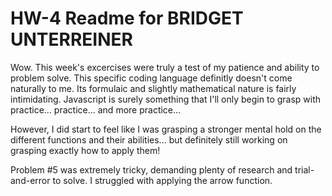 # HW-4 Readme for BRIDGET UNTERREINER

Wow. This week's excercises were truly a test of my patience and ability to problem solve. This specific coding language definitly doesn't come naturally to me. Its formulaic and slightly mathematical nature is fairly intimidating. Javascript is surely something that I'll only begin to grasp with practice... practice... and more practice...

However, I did start to feel like I was grasping a stronger mental hold on the different functions and their abilities... but definitely still working on grasping exactly how to apply them! 

Problem #5 was extremely tricky, demanding plenty of research and trial-and-error to solve. I struggled with applying the arrow function. 


